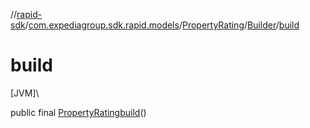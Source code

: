//[rapid-sdk](../../../../index.md)/[com.expediagroup.sdk.rapid.models](../../index.md)/[PropertyRating](../index.md)/[Builder](index.md)/[build](build.md)

# build

[JVM]\

public final [PropertyRating](../index.md)[build](build.md)()
